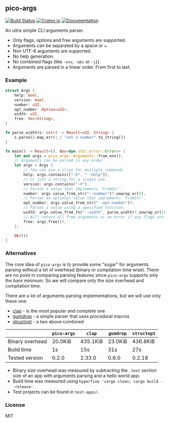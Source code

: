 ## pico-args
[![Build Status](https://travis-ci.org/RazrFalcon/pico-args.svg?branch=master)](https://travis-ci.org/RazrFalcon/pico-args)
[![Crates.io](https://img.shields.io/crates/v/pico-args.svg)](https://crates.io/crates/pico-args)
[![Documentation](https://docs.rs/pico-args/badge.svg)](https://docs.rs/pico-args)

An ultra simple CLI arguments parser.

- Only flags, options and free arguments are supported.
- Arguments can be separated by a space or `=`.
- Non UTF-8 arguments are supported.
- No help generation.
- No combined flags (like `-vvv`, `-abc` or `-j1`).
- Arguments are parsed in a linear order. From first to last.

### Example

```rust
struct Args {
    help: bool,
    version: bool,
    number: u32,
    opt_number: Option<u32>,
    width: u32,
    free: Vec<String>,
}

fn parse_width(s: &str) -> Result<u32, String> {
    s.parse().map_err(|_| "not a number".to_string())
}

fn main() -> Result<(), Box<dyn std::error::Error>> {
    let mut args = pico_args::Arguments::from_env();
    // Arguments can be parsed in any order.
    let args = Args {
        // You can use a slice for multiple commands
        help: args.contains(["-h", "--help"]),
        // or just a string for a single one.
        version: args.contains("-V"),
        // Parses a value that implements `FromStr`.
        number: args.value_from_str("--number")?.unwrap_or(5),
        // Parses an optional value that implements `FromStr`.
        opt_number: args.value_from_str("--opt-number")?,
        // Parses a value using a specified function.
        width: args.value_from_fn("--width", parse_width)?.unwrap_or(10),
        // Will return all free arguments or an error if any flags are left.
        free: args.free()?,
    };

    Ok(())
}
```

### Alternatives

The core idea of `pico-args` is to provide some "sugar" for arguments parsing without
a lot of overhead (binary or compilation time wise).
There are no point in comparing parsing features since `pico-args` supports
only the bare minimum. So we will compare only the size overhead and compilation time.

There are a lot of arguments parsing implementations, but we will use only these one:

- [clap](https://crates.io/crates/clap) - is the most popular and complete one
- [gumdrop](https://crates.io/crates/gumdrop) - a simple parser that uses procedural macros
- [structopt](https://crates.io/crates/structopt) - a two above combined

|                   | `pico-args` | `clap`   | `gumdrop` | `structopt` |
|-------------------|-------------|----------|-----------|-------------|
| Binary overhead   | 20.0KiB     | 435.1KiB | 23.0KiB   | 436.8KiB    |
| Build time        | 1s          | 15s      | 31s       | 27s         |
| Tested version    | 0.2.0       | 2.33.0   | 0.6.0     | 0.2.18      |

- Binary size overhead was measured by subtracting the `.text` section size of an app with
  arguments parsing and a hello world app.
- Build time was measured using `hyperfine 'cargo clean; cargo build --release'`.
- Test projects can be found in `test-apps/`.

### License

MIT
